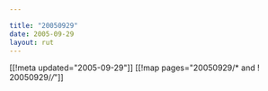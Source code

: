 ```yaml
---

title: "20050929"
date: 2005-09-29
layout: rut
---
```


[[!meta updated="2005-09-29"]]
[[!map pages="20050929/* and ! 20050929/*/*"]]
